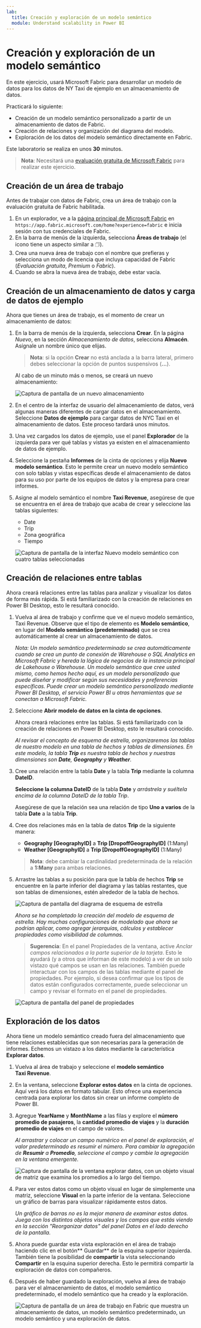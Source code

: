 ```yaml
---
lab:
  title: Creación y exploración de un modelo semántico
  module: Understand scalability in Power BI
---
```


# Creación y exploración de un modelo semántico

En este ejercicio, usará Microsoft Fabric para desarrollar un modelo de datos para los datos de NY Taxi de ejemplo en un almacenamiento de datos.

Practicará lo siguiente:

- Creación de un modelo semántico personalizado a partir de un almacenamiento de datos de Fabric.
- Creación de relaciones y organización del diagrama del modelo.
- Exploración de los datos del modelo semántico directamente en Fabric.

Este laboratorio se realiza en unos **30** minutos.

> **Nota**: Necesitará una [evaluación gratuita de Microsoft Fabric](https://learn.microsoft.com/fabric/get-started/fabric-trial) para realizar este ejercicio.

## Creación de un área de trabajo

Antes de trabajar con datos de Fabric, crea un área de trabajo con la evaluación gratuita de Fabric habilitada.

1. En un explorador, ve a la [página principal de Microsoft Fabric](https://app.fabric.microsoft.com/home?experience=fabric) en `https://app.fabric.microsoft.com/home?experience=fabric` e inicia sesión con tus credenciales de Fabric.
1. En la barra de menús de la izquierda, selecciona **Áreas de trabajo** (el icono tiene un aspecto similar a &#128455;).
1. Crea una nueva área de trabajo con el nombre que prefieras y selecciona un modo de licencia que incluya capacidad de Fabric (*Evaluación gratuita*, *Premium* o *Fabric*).
1. Cuando se abra la nueva área de trabajo, debe estar vacía.

## Creación de un almacenamiento de datos y carga de datos de ejemplo

Ahora que tienes un área de trabajo, es el momento de crear un almacenamiento de datos:

1. En la barra de menús de la izquierda, selecciona **Crear**. En la página *Nuevo*, en la sección *Almacenamiento de datos*, selecciona **Almacén**. Asígnale un nombre único que elijas.

    >**Nota**: si la opción **Crear** no está anclada a la barra lateral, primero debes seleccionar la opción de puntos suspensivos (**...**).

    Al cabo de un minuto más o menos, se creará un nuevo almacenamiento:
    
    ![Captura de pantalla de un nuevo almacenamiento](./Images/new-data-warehouse2.png)

1. En el centro de la interfaz de usuario del almacenamiento de datos, verá algunas maneras diferentes de cargar datos en el almacenamiento. Seleccione **Datos de ejemplo** para cargar datos de NYC Taxi en el almacenamiento de datos. Este proceso tardará unos minutos.

1. Una vez cargados los datos de ejemplo, use el panel **Explorador** de la izquierda para ver qué tablas y vistas ya existen en el almacenamiento de datos de ejemplo.

1. Seleccione la pestaña **Informes** de la cinta de opciones y elija **Nuevo modelo semántico**. Esto le permite crear un nuevo modelo semántico con solo tablas y vistas específicas desde el almacenamiento de datos para su uso por parte de los equipos de datos y la empresa para crear informes.

1. Asigne al modelo semántico el nombre **Taxi Revenue**, asegúrese de que se encuentra en el área de trabajo que acaba de crear y seleccione las tablas siguientes:
   - Date
   - Trip
   - Zona geográfica
   - Tiempo
     
   ![Captura de pantalla de la interfaz Nuevo modelo semántico con cuatro tablas seleccionadas](./Images/new-semantic-model.png)
     
## Creación de relaciones entre tablas

Ahora creará relaciones entre las tablas para analizar y visualizar los datos de forma más rápida. Si está familiarizado con la creación de relaciones en Power BI Desktop, esto le resultará conocido.

1. Vuelva al área de trabajo y confirme que ve el nuevo modelo semántico, Taxi Revenue. Observe que el tipo de elemento es **Modelo semántico**, en lugar del **Modelo semántico (predeterminado)** que se crea automáticamente al crear un almacenamiento de datos.

     *Nota: Un modelo semántico predeterminado se crea automáticamente cuando se crea un punto de conexión de Warehouse o SQL Analytics en Microsoft Fabric y hereda la lógica de negocios de la instancia principal de Lakehouse o Warehouse. Un modelo semántico que cree usted mismo, como hemos hecho aquí, es un modelo personalizado que puede diseñar y modificar según sus necesidades y preferencias específicas. Puede crear un modelo semántico personalizado mediante Power BI Desktop, el servicio Power BI u otras herramientas que se conectan a Microsoft Fabric.*

1. Seleccione **Abrir modelo de datos en la cinta de opciones**.

    Ahora creará relaciones entre las tablas. Si está familiarizado con la creación de relaciones en Power BI Desktop, esto le resultará conocido.

    *Al revisar el concepto de esquema de estrella, organizaremos las tablas de nuestro modelo en una tabla de hechos y tablas de dimensiones. En este modelo, la tabla **Trip** es nuestra tabla de hechos y nuestras dimensiones son **Date**, **Geography** y **Weather**.*

1. Cree una relación entre la tabla **Date** y la tabla **Trip** mediante la columna **DateID**.

    **Seleccione la columna DateID** de la tabla **Date** y *arrástrela y suéltela encima de la columna DateID de la tabla Trip*.

    Asegúrese de que la relación sea una relación de tipo **Uno a varios** de la tabla **Date** a la tabla **Trip**.

1. Cree dos relaciones más en la tabla de datos **Trip** de la siguiente manera:

   - **Geography [GeographyID]** a **Trip [DropoffGeographyID]** (1:Many)
   - **Weather [GeographyID]** a **Trip [DropoffGeographyID]** (1:Many)

    > **Nota**: debe cambiar la cardinalidad predeterminada de la relación a **1:Many** para ambas relaciones.

1. Arrastre las tablas a su posición para que la tabla de hechos **Trip** se encuentre en la parte inferior del diagrama y las tablas restantes, que son tablas de dimensiones, estén alrededor de la tabla de hechos.

    ![Captura de pantalla del diagrama de esquema de estrella](./Images/star-schema-diagram.png)

    *Ahora se ha completado la creación del modelo de esquema de estrella. Hay muchas configuraciones de modelado que ahora se podrían aplicar, como agregar jerarquías, cálculos y establecer propiedades como visibilidad de columnas.*

    > **Sugerencia**: En el panel Propiedades de la ventana, active *Anclar campos relacionados a la parte superior de la tarjeta*. Esto le ayudará (y a otros que informan de este modelo) a ver de un solo vistazo qué campos se usan en las relaciones. También puede interactuar con los campos de las tablas mediante el panel de propiedades. Por ejemplo, si desea confirmar que los tipos de datos están configurados correctamente, puede seleccionar un campo y revisar el formato en el panel de propiedades.

     ![Captura de pantalla del panel de propiedades](./Images/properties-pane.png)

## Exploración de los datos

Ahora tiene un modelo semántico creado fuera del almacenamiento que tiene relaciones establecidas que son necesarias para la generación de informes. Echemos un vistazo a los datos mediante la característica **Explorar datos**.

1. Vuelva al área de trabajo y seleccione el **modelo semántico Taxi Revenue**.

1. En la ventana, seleccione **Explorar estos datos** en la cinta de opciones. Aquí verá los datos en formato tabular. Esto ofrece una experiencia centrada para explorar los datos sin crear un informe completo de Power BI.

1. Agregue **YearName** y **MonthName** a las filas y explore el **número promedio de pasajeros**, la **cantidad promedio de viajes** y la **duración promedio de viajes** en el campo de valores.

    *Al arrastrar y colocar un campo numérico en el panel de exploración, el valor predeterminado es resumir el número. Para cambiar la agregación de **Resumir** a **Promedio**, seleccione el campo y cambie la agregación en la ventana emergente.*

    ![Captura de pantalla de la ventana explorar datos, con un objeto visual de matriz que examina los promedios a lo largo del tiempo.](./Images/explore-data-fabric.png)

1. Para ver estos datos como un objeto visual en lugar de simplemente una matriz, seleccione **Visual** en la parte inferior de la ventana. Seleccione un gráfico de barras para visualizar rápidamente estos datos.

   *Un gráfico de barras no es la mejor manera de examinar estos datos. Juega con los distintos objetos visuales y los campos que estás viendo en la sección "Reorganizar datos" del panel Datos en el lado derecho de la pantalla.*

1. Ahora puede guardar esta vista exploración en el área de trabajo haciendo clic en el botón** Guardar** de la esquina superior izquierda. También tiene la posibilidad de **compartir** la vista seleccionando **Compartir** en la esquina superior derecha. Esto le permitirá compartir la exploración de datos con compañeros.

1. Después de haber guardado la exploración, vuelva al área de trabajo para ver el almacenamiento de datos, el modelo semántico predeterminado, el modelo semántico que ha creado y la exploración.

    ![Captura de pantalla de un área de trabajo en Fabric que muestra un almacenamiento de datos, un modelo semántico predeterminado, un modelo semántico y una exploración de datos.](./Images/semantic-model-workspace.png)
